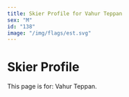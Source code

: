 ```yaml
---
title: Skier Profile for Vahur Teppan
sex: "M"
id: "138"
image: "/img/flags/est.svg" 
---
```


# Skier Profile

This page is for: Vahur Teppan.
    